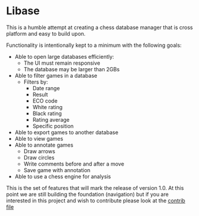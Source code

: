 # Libase

This is a humble attempt at creating a chess database manager that is cross platform and easy to build upon.

Functionality is intentionally kept to a minimum with the following goals:
- Able to open large databases efficiently:
    - The UI must remain responsive
    - The database may be larger than 2GBs
- Able to filter games in a database
    - Filters by:
        - Date range
        - Result
        - ECO code
        - White rating
        - Black rating
        - Rating average
        - Specific position
- Able to export games to another database
- Able to view games
- Able to annotate games
    - Draw arrows
    - Draw circles
    - Write comments before and after a move
    - Save game with annotation
- Able to use a chess engine for analysis

This is the set of features that will mark the release of version 1.0. At this point we are still building the foundation (navigation) but if you are interested in this project and wish to contribute please look at the [contrib file](contrib.md)